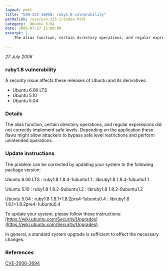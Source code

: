 ```yaml
---
layout: post
title: "USN-325-1&#58; ruby1.8 vulnerability"
permalink: /usn/usn-325-1/index.html
category:  Ubuntu 5.04
date: 2006-07-27 12:00:00
excerpt: |
    The alias function, certain directory operations, and regular expressions did not correctly implement safe levels. Depending on the application these flaws might allow attackers to bypass safe level restrictions and perform unintended operations.
    
--- 
```

 
 

*27 July 2006*

### ruby1.8 vulnerability

A security issue affects these releases of Ubuntu and its derivatives:

* Ubuntu 6.06 LTS
* Ubuntu 5.10
* Ubuntu 5.04

### Details

The alias function, certain directory operations, and regular expressions did not correctly implement safe levels. Depending on the application these flaws might allow attackers to bypass safe level restrictions and perform unintended operations.

### Update instructions

The problem can be corrected by updating your system to the following package version:

Ubuntu 6.06 LTS
 : ruby1.8 <span>1.8.4-1ubuntu1.1</span>
 : libruby1.8 <span>1.8.4-1ubuntu1.1</span>

Ubuntu 5.10
 : ruby1.8 <span>1.8.2-9ubuntu1.2</span>
 : libruby1.8 <span>1.8.2-9ubuntu1.2</span>

Ubuntu 5.04
 : ruby1.8 <span>1.8.1+1.8.2pre4-1ubuntu0.4</span>
 : libruby1.8 <span>1.8.1+1.8.2pre4-1ubuntu0.4</span>

To update your system, please follow these instructions: [https://wiki.ubuntu.com/Security/Upgrades](https://wiki.ubuntu.com/Security/Upgrades).

In general, a standard system upgrade is sufficient to effect the necessary changes.

### References

 
 [CVE-2006-3694](http://people.ubuntu.com/~ubuntu-security/cve/CVE-2006-3694)
 

